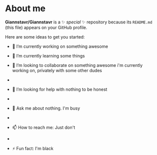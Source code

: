# About me

**Giannstavr/Giannstavr** is a ✨ _special_ ✨ repository because its `README.md` (this file) appears on your GitHub profile.

Here are some ideas to get you started:

- 🔭 I’m currently working on something awesome

- 🌱 I’m currently learning some things
  
- 👯 I’m looking to collaborate on something awesome i'm currently working on, privately with some other dudes
- 
- 🤔 I’m looking for help with nothing to be honest
- 
- 💬 Ask me about nothing. I'm busy
- 
- 📫 How to reach me: Just don't
- 
- ⚡ Fun fact: I'm black
